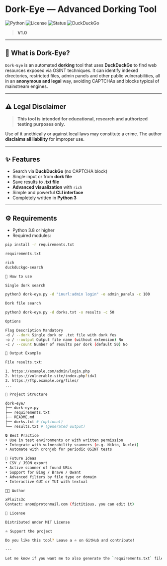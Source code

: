 
# Dork-Eye — Advanced Dorking Tool 
![Python](https://img.shields.io/badge/python-3.8%2B-blue.svg) 
![License](https://img.shields.io/badge/license-MIT-green.svg) 
![Status](https://img.shields.io/badge/status-Stable-brightgreen.svg) 
![DuckDuckGo](https://img.shields.io/badge/search-DuckDuckGo-orange.svg)

> **V1.0**

---

## 🧠 What is Dork-Eye?

`Dork-Eye` is an automated **dorking** tool that uses **DuckDuckGo** to find web resources exposed via OSINT techniques. It can identify indexed directories, restricted files, admin panels and other public vulnerabilities, all in an **anonymous and legal** way, avoiding CAPTCHAs and blocks typical of mainstream engines.

---

## ⚠️ Legal Disclaimer

> **This tool is intended for educational, research and authorized testing purposes only.**

Use of it unethically or against local laws may constitute a crime. The author **disclaims all liability** for improper use.

---

## ✨ Features

- Search via **DuckDuckGo** (no CAPTCHA block)
- Single input or from **dork file**
- Save results to **.txt file**
- **Advanced visualization** with `rich`
- Simple and powerful **CLI interface**
- Completely written in **Python 3**

---

## ⚙️ Requirements

- Python 3.8 or higher
- Required modules:
```bash
pip install -r requirements.txt

requirements.txt

rich
duckduckgo-search

🚀 How to use

Single dork search

python3 dork-eye.py -d "inurl:admin login" -o admin_panels -c 100

Dork file search

python3 dork-eye.py -d dorks.txt -o results -c 50

Options

Flag Description Mandatory
-d / --dork Single dork or .txt file with dork Yes
-o / --output Output file name (without extension) No
-c / --count Number of results per dork (default 50) No

📂 Output Example

File results.txt:

1. https://example.com/admin/login.php
2. https://vulnerable.site/index.php?id=1
3. https://ftp.example.org/files/
...

📌 Project Structure

dork-eye/
├── dork-eye.py
├── requirements.txt
├── README.md
├── dorks.txt # (optional)
└── results.txt # (generated output)

🔒 Best Practice
• Use in test environments or with written permission
• Integrate with vulnerability scanners (e.g. Nikto, Nuclei)
• Automate with cronjob for periodic OSINT tests

🧩 Future Ideas
• CSV / JSON export
• Active scanner of found URLs
• Support for Bing / Brave / Qwant
• Advanced filters by file type or domain
• Interactive GUI or TUI with textual

🧑‍💻 Author

xPloits3c
Contact: anon@protonmail.com (fictitious, you can edit it)

📜 License

Distributed under MIT License

⭐ Support the project

Do you like this tool? Leave a ⭐ on GitHub and contribute!

---

Let me know if you want me to also generate the `requirements.txt` file, the MIT LICENSE
